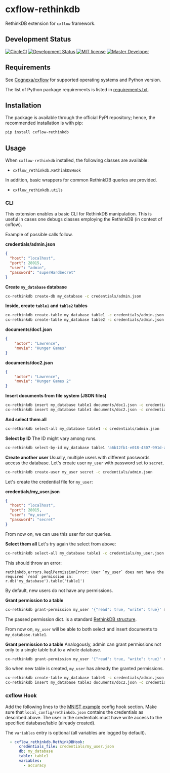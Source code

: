 # cxflow-rethinkdb

RethinkDB extension for `cxflow` framework.

## Development Status

[![CircleCI](https://circleci.com/gh/Cognexa/cxflow-rethinkdb/tree/master.svg?style=shield)](https://circleci.com/gh/Cognexa/cxflow-rethinkdb/tree/master)
[![Development Status](https://img.shields.io/badge/status-CX%20Regular-brightgreen.svg?style=flat)]()
[![MIT license](https://img.shields.io/badge/license-MIT-blue.svg?style=flat)](LICENSE)
[![Master Developer](https://img.shields.io/badge/master-Petr%20Bělohlávek-lightgrey.svg?style=flat)]()

## Requirements
See [Cognexa/cxflow](Cognexa/cxflow) for supported operating systems and Python version.

The list of Python package requirements is listed in [requirements.txt](requirements.txt).

## Installation
The package is available through the official PyPI repository; hence, the recommended installation is with pip:

```bash
pip install cxflow-rethinkdb
```
## Usage
When `cxflow-rethinkdb` installed, the following classes are available:

- `cxflow_rethinkdb.RethinkDBHook`

In addition, basic wrappers for common RethinkDB queries are provided.

- `cxflow_rethinkdb.utils`

### CLI
This extension enables a basic CLI for RethinkDB manipulation.
This is useful in cases one debugs classes employing the RethinkDB (in context of cxflow).

Example of possible calls follow.

**credentials/admin.json**
```json
{
  "host": "localhost",
  "port": 28015,
  "user": "admin",
  "password": "superHardSecret"
}
```

**Create `my_database` database**
```bash
cx-rethinkdb create-db my_database -c credentials/admin.json
``` 

**Inside, create `table1` and `table2` tables**
```bash
cx-rethinkdb create-table my_database table1 -c credentials/admin.json
cx-rethinkdb create-table my_database table2 -c credentials/admin.json
``` 


**documents/doc1.json**
```json
{
    "actor": "Lawrence",
    "movie": "Hunger Games"
} 
```

**documents/doc2.json**
```json
{
    "actor": "Lawrence",
    "movie": "Hunger Games 2"
} 
```

**Insert documents from file system (JSON files)**
```bash
cx-rethinkdb insert my_database table1 documents/doc1.json -c credentials/admin.json
cx-rethinkdb insert my_database table1 documents/doc2.json -c credentials/admin.json
``` 

**And select them all**
```bash
cx-rethinkdb select-all my_database table1 -c credentials/admin.json
```

**Select by ID**
The ID might vary among runs.
```bash
cx-rethinkdb select-by-id my_database table1 'a6b12fb1-e018-4307-991d-aae39d9299a9' -c credentials/admin.json
```

**Create another user**
Usually, multiple users with different passwords access the database.
Let's create user `my_user` with password set to `secret`.

```bash
cx-rethinkdb create-user my_user secret -c credentials/admin.json
```

Let's create the credential file for `my_user`:

**credentials/my_user.json**
```json
{
  "host": "localhost",
  "port": 28015,
  "user": "my_user",
  "password": "secret"
}
```

From now on, we can use this user for our queries.

**Select them all**
Let's try again the select from above:
```bash
cx-rethinkdb select-all my_database table1 -c credentials/my_user.json
```
This should throw an error:
```
rethinkdb.errors.ReqlPermissionError: User `my_user` does not have the required `read` permission in:
r.db('my_database').table('table1')
```

By default, new users do not have any permissions.

**Grant permission to a table**
```bash
cx-rethinkdb grant-permission my_user '{"read": true, "write": true}' my_database table1 -c credentials/admin.json
```

The passed permission dict. is a standard [RethinkDB structure](https://www.rethinkdb.com/api/javascript/grant/).

From now on, `my_user` will be able to both select and insert documents to `my_database.table1`.

**Grant permission to a table**
Analogously, admin can grant permissions not only to a single table but to a whole database.

```bash
cx-rethinkdb grant-permission my_user '{"read": true, "write": true}' my_database -c credentials/admin.json
```

So when new table is created, `my_user` has already the granted permissions.

```bash
cx-rethinkdb create-table my_database table3 -c credentials/admin.json
cx-rethinkdb insert my_database table3 documents/doc2.json -c credentials/my_user.json
```

### cxflow Hook
Add the following lines to the [MNIST example](Cognexa/cxflow-examples/mnist_mlp) config hook section.
Make sure that `local_config/rethinkdb.json` contains the credentials as described above.
The user in the credentials must have write access to the specified database/table (already created).

The `variables` entry is optional (all variables are logged by default).
```yaml
  - cxflow_rethinkdb.RethinkDBHook:
      credentials_file: credentials/my_user.json
      db: my_database
      table: table1
      variables:
        - accuracy
```
